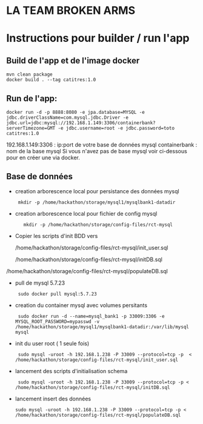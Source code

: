 # LA TEAM BROKEN ARMS

# Instructions pour builder / run l'app

## Build de l'app et de l'image docker
    mvn clean package
    docker build . --tag catitres:1.0

## Run de l'app:
    docker run -d -p 8888:8080 -e jpa.database=MYSQL -e jdbc.driverClassName=com.mysql.jdbc.Driver -e jdbc.url=jdbc:mysql://192.168.1.149:3306/containerbank?serverTimezone=GMT -e jdbc.username=root -e jdbc.password=toto catitres:1.0

192.168.1.149:3306 : ip:port de votre base de données mysql
containerbank : nom de la base mysql
Si vous n'avez pas de base mysql voir ci-dessous pour en créer une via docker.

## Base de données

- creation arborescence local pour persistance des données mysql
       
       mkdir -p /home/hackathon/storage/mysql1/mysqlbank1-datadir
 
 
- creation arborescence local pour fichier de config mysql
   
         mkdir -p /home/hackathon/storage/config-files/rct-mysql


- Copier les scripts d'init BDD vers

    /home/hackathon/storage/config-files/rct-mysql/init_user.sql

    /home/hackathon/storage/config-files/rct-mysql/initDB.sql

/home/hackathon/storage/config-files/rct-mysql/populateDB.sql


- pull de mysql 5.7.23

       sudo docker pull mysql:5.7.23


- creation du container mysql avec volumes persitants

       sudo docker run -d --name=mysql_bank1 -p 33009:3306 -e MYSQL_ROOT_PASSWORD=mypasswd -v /home/hackathon/storage/mysql1/mysqlbank1-datadir:/var/lib/mysql mysql


- init du user root ( 1 seule fois) 

       sudo mysql -uroot -h 192.168.1.238 -P 33009 --protocol=tcp -p  < /home/hackathon/storage/config-files/rct-mysql/init_user.sql


- lancement des scripts d'initialisation schema

       sudo mysql -uroot -h 192.168.1.238 -P 33009 --protocol=tcp -p < /home/hackathon/storage/config-files/rct-mysql/initDB.sql


- lancement insert des données

      sudo mysql -uroot -h 192.168.1.238 -P 33009 --protocol=tcp -p < /home/hackathon/storage/config-files/rct-mysql/populateDB.sql



